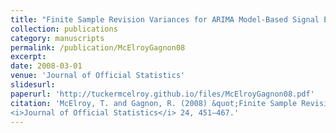 ```yaml
---
title: "Finite Sample Revision Variances for ARIMA Model-Based Signal Extraction"
collection: publications
category: manuscripts
permalink: /publication/McElroyGagnon08
excerpt: 
date: 2008-03-01
venue: 'Journal of Official Statistics'
slidesurl: 
paperurl: 'http://tuckermcelroy.github.io/files/McElroyGagnon08.pdf'
citation: 'McElroy, T. and Gagnon, R. (2008) &quot;Finite Sample Revision Variances for ARIMA Model-Based Signal Extraction.&quot; 
<i>Journal of Official Statistics</i> 24, 451–467.'
---
```

